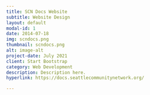 ```yaml
---
title: SCN Docs Website
subtitle: Website Design
layout: default
modal-id: 1
date: 2014-07-18
img: scndocs.png
thumbnail: scndocs.png
alt: image-alt
project-date: July 2021
client: Start Bootstrap
category: Web Development
description: Description here.
hyperlink: https://docs.seattlecommunitynetwork.org/

---
```

